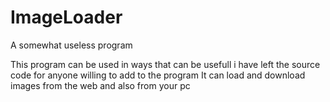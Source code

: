 # ImageLoader
A somewhat useless program


This program can be used in ways that can be usefull
i have left the source code for anyone willing to add to the program
It can load and download images from the web and also from your pc


